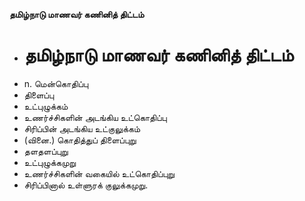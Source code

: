 **தமிழ்நாடு மாணவர் கணினித் திட்டம்**
- # தமிழ்நாடு மாணவர் கணினித் திட்டம்
- n. மென்கொதிப்பு
- திளைப்பு
- உட்புழுக்கம்
- உணர்ச்சிகளின் அடங்கிய உட்கொதிப்பு
- சிரிப்பின் அடங்கிய உட்குலுக்கம்
- (வினை.) கொதித்துப் திளைப்புறு
- தளதளப்புறு
- உட்புழுக்கமுறு
- உணர்ச்சிகளின் வகையில் உட்கொதிப்புறு
- சிரிப்பினால் உள்ளுரக் குலுக்கமுறு.

